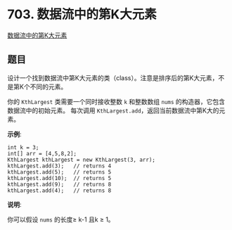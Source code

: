 # 703. 数据流中的第K大元素

[数据流中的第K大元素](https://leetcode-cn.com/problems/kth-largest-element-in-a-stream/)

## 题目

设计一个找到数据流中第K大元素的类（class）。注意是排序后的第K大元素，不是第K个不同的元素。

你的 `KthLargest` 类需要一个同时接收整数 `k` 和整数数组 `nums` 的构造器，它包含数据流中的初始元素。
每次调用 `KthLargest.add`，返回当前数据流中第K大的元素。

**示例**:

```
int k = 3;
int[] arr = [4,5,8,2];
KthLargest kthLargest = new KthLargest(3, arr);
kthLargest.add(3);   // returns 4
kthLargest.add(5);   // returns 5
kthLargest.add(10);  // returns 5
kthLargest.add(9);   // returns 8
kthLargest.add(4);   // returns 8
```

**说明**:

你可以假设 `nums` 的长度≥ k-1 且k ≥ 1。

